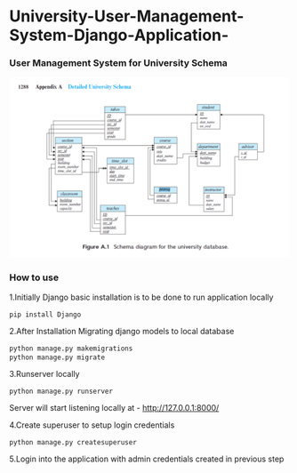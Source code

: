 # University-User-Management-System-Django-Application-

### User Management System for University Schema 

<img src='Schema.png'>


### How to use
1.Initially Django basic installation is to be done to run application locally
```
pip install Django
```
2.After Installation Migrating django models to local database
```
python manage.py makemigrations
python manage.py migrate
```
3.Runserver locally
```
python manage.py runserver
```
Server will start listening locally at - http://127.0.0.1:8000/

4.Create superuser to setup login credentials
```
python manage.py createsuperuser
```
5.Login into the application with admin credentials created in previous step
